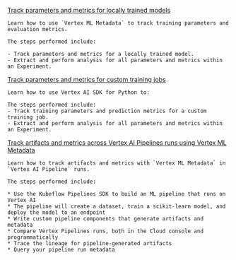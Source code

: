 [Track parameters and metrics for locally trained models](https://github.com/GoogleCloudPlatform/vertex-ai-samples/blob/main/notebooks/official/ml_metadata/sdk-metric-parameter-tracking-for-locally-trained-models.ipynb)

```
Learn how to use `Vertex ML Metadata` to track training parameters and evaluation metrics.

The steps performed include:

- Track parameters and metrics for a locally trained model.
- Extract and perform analysis for all parameters and metrics within an Experiment.

```


[Track parameters and metrics for custom training jobs](https://github.com/GoogleCloudPlatform/vertex-ai-samples/blob/main/notebooks/official/ml_metadata/sdk-metric-parameter-tracking-for-custom-jobs.ipynb)

```
Learn how to use Vertex AI SDK for Python to:

The steps performed include:
- Track training parameters and prediction metrics for a custom training job.
- Extract and perform analysis for all parameters and metrics within an Experiment.

```


[Track artifacts and metrics across Vertex AI Pipelines runs using Vertex ML Metadata](https://github.com/GoogleCloudPlatform/vertex-ai-samples/blob/main/notebooks/official/ml_metadata/vertex-pipelines-ml-metadata.ipynb)

```
Learn how to track artifacts and metrics with `Vertex ML Metadata` in `Vertex AI Pipeline` runs.

The steps performed include:

* Use the Kubeflow Pipelines SDK to build an ML pipeline that runs on Vertex AI
* The pipeline will create a dataset, train a scikit-learn model, and deploy the model to an endpoint
* Write custom pipeline components that generate artifacts and metadata
* Compare Vertex Pipelines runs, both in the Cloud console and programmatically
* Trace the lineage for pipeline-generated artifacts
* Query your pipeline run metadata

```

